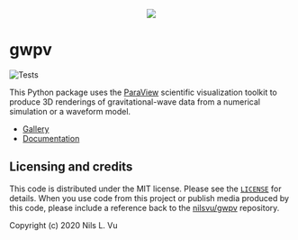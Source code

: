<p align="center" id="banner"><img src="https://raw.githubusercontent.com/nilsvu/gwpv/develop/docs/banner.png"></p>

# gwpv

![Tests](https://github.com/nilsvu/gwpv/workflows/Tests/badge.svg)

This Python package uses the [ParaView](https://www.paraview.org) scientific
visualization toolkit to produce 3D renderings of gravitational-wave data from a
numerical simulation or a waveform model.

- [Gallery](https://nilsvu.github.io/gwpv/gallery)
- [Documentation](https://nilsvu.github.io/gwpv/installation)

## Licensing and credits

This code is distributed under the MIT license. Please see the
[`LICENSE`](LICENSE) for details. When you use code from this project or
publish media produced by this code, please include a reference back to the
[nilsvu/gwpv](https://github.com/nilsvu/gwpv) repository.

Copyright (c) 2020 Nils L. Vu
